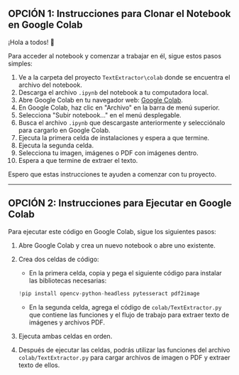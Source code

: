 ## OPCIÓN 1: Instrucciones para Clonar el Notebook en Google Colab

¡Hola a todos! 🚀

Para acceder al notebook y comenzar a trabajar en él, sigue estos pasos simples:

1. Ve a la carpeta del proyecto `TextExtractor\colab` donde se encuentra el archivo del notebook.
2. Descarga el archivo `.ipynb` del notebook a tu computadora local.
3. Abre Google Colab en tu navegador web: [Google Colab](https://colab.research.google.com/).
4. En Google Colab, haz clic en "Archivo" en la barra de menú superior.
5. Selecciona "Subir notebook..." en el menú desplegable.
6. Busca el archivo `.ipynb` que descargaste anteriormente y selecciónalo para cargarlo en Google Colab.
7. Ejecuta la primera celda de instalaciones y espera a que termine.
8. Ejecuta la segunda celda.
9. Selecciona tu imagen, imágenes o PDF con imágenes dentro.
10. Espera a que termine de extraer el texto.

Espero que estas instrucciones te ayuden a comenzar con tu proyecto.

---

## OPCIÓN 2: Instrucciones para Ejecutar en Google Colab

Para ejecutar este código en Google Colab, sigue los siguientes pasos:

1. Abre Google Colab y crea un nuevo notebook o abre uno existente.
2. Crea dos celdas de código:

    - En la primera celda, copia y pega el siguiente código para instalar las bibliotecas necesarias:

    ```python
    !pip install opencv-python-headless pytesseract pdf2image
    ```

    - En la segunda celda, agrega el código de `colab/TextExtractor.py` que contiene las funciones y el flujo de trabajo para extraer texto de imágenes y archivos PDF.

3. Ejecuta ambas celdas en orden.
4. Después de ejecutar las celdas, podrás utilizar las funciones del archivo `colab/TextExtractor.py` para cargar archivos de imagen o PDF y extraer texto de ellos.

